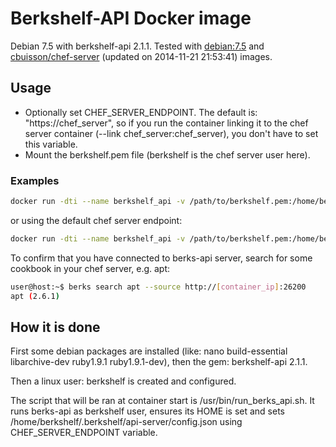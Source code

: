 # Berkshelf-API Docker image

Debian 7.5 with berkshelf-api 2.1.1. Tested with [debian:7.5](https://registry.hub.docker.com/u/library/debian/) and [cbuisson/chef-server](https://registry.hub.docker.com/u/cbuisson/chef-server/) (updated on 2014-11-21 21:53:41) images.

## Usage

* Optionally set CHEF_SERVER_ENDPOINT. The default is: "https://chef_server", so if you run the container linking it to the chef server container (--link chef_server:chef_server), you don't have to set this variable. 
* Mount the berkshelf.pem file (berkshelf is the chef server user here). 

### Examples
```bash
docker run -dti --name berkshelf_api -v /path/to/berkshelf.pem:/home/berkshelf/.chef/berkshelf.pem -e CHEF_SERVER_ENDPOINT=https://10.0.0.18:443 -p 26200:26200  berkshelf_api:0.0.2
```

or using the default chef server endpoint:
```bash
docker run -dti --name berkshelf_api -v /path/to/berkshelf.pem:/home/berkshelf/.chef/berkshelf.pem -p 26200:26200 --link chef_server:chef_server berkshelf_api
```

To confirm that you have connected to berks-api server, search for some cookbook in your chef server, e.g. apt:
```bash
user@host:~$ berks search apt --source http://[container_ip]:26200
apt (2.6.1)
```

## How it is done

First some debian packages are installed (like: nano build-essential libarchive-dev ruby1.9.1 ruby1.9.1-dev), then the gem: berkshelf-api 2.1.1.

Then a linux user: berkshelf is created and configured. 

The script that will be ran at container start is /usr/bin/run_berks_api.sh. It runs berks-api as berkshelf user, ensures its HOME is set and sets /home/berkshelf/.berkshelf/api-server/config.json using CHEF_SERVER_ENDPOINT variable. 
